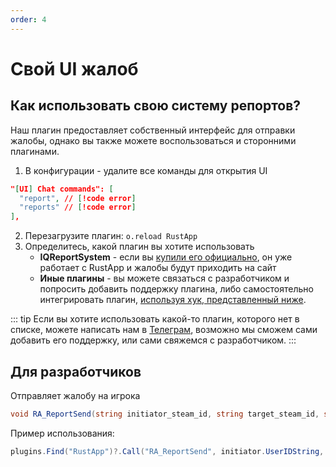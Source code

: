 ```yaml
---
order: 4
---
```


# Свой UI жалоб

## Как использовать свою систему репортов?

Наш плагин предоставляет собственный интерфейс для отправки жалобы, однако вы также можете воспользоваться и сторонними плагинами.

1. В конфигурации - удалите все команды для открытия UI

```json
"[UI] Chat commands": [
  "report", // [!code error]
  "reports" // [!code error]
],
```

2. Перезагрузите плагин: `o.reload RustApp`
3. Определитесь, какой плагин вы хотите использовать
    * **IQReportSystem** - если вы [купили его официально](https://skyplugins.ru/resources/iqreportsystem.123/), он уже работает с RustApp и жалобы будут приходить на сайт
    * **Иные плагины** - вы можете связаться с разработчиком и попросить добавить поддержку плагина, либо самостоятельно интегрировать плагин, [используя хук, представленный ниже](/ru/dev/ui.html#для-разработчиков).

::: tip
Если вы хотите использовать какой-то плагин, которого нет в списке, можете написать нам в [Телеграм](https://t.me/rustapp_help), возможно мы сможем сами добавить его поддержку, или сами свяжемся с разработчиком.
:::

## Для разработчиков

Отправляет жалобу на игрока

```csharp
void RA_ReportSend(string initiator_steam_id, string target_steam_id, string reason, string message = "")
```

Пример использования:

```csharp
plugins.Find("RustApp")?.Call("RA_ReportSend", initiator.UserIDString, target.UserIDString, reason, message /*Не обязательно*/);
```